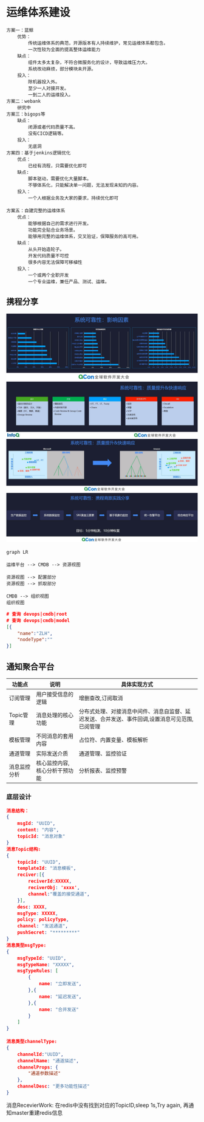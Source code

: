 # 运维体系建设

```text
方案一：蓝鲸
    优势：
        传统运维体系的典范，开源版本有人持续维护，常见运维体系都包含。
        一次性较为全面的提高整体运维能力
    缺点：
        组件太多太复杂，不符合微服务化的设计，导致运维压力大。
        系统改动麻烦，部分模块未开源。
    投入：
        除机器投入外。
        至少一人对接开发。
        一到二人的运维投入。
方案二：webank
    研究中
方案三：bigops等
    缺点：
        闭源或者代码质量不高。
        没有CICD逻辑等。
    投入：
        无底洞
方案四：基于jenkins逻辑优化
    优点：
        已经有流程，只需要优化即可
    缺点:
        脚本驱动，需要优化大量脚本。
        不够体系化，只能解决单一问题，无法发现未知的内容。
    投入：
        一个人根据业务及大家的要求，持续优化即可

方案五：自建完整的运维体系
    优点：
        能够根据自己的需求进行开发。
        功能完全贴合业务场景。
        能够用完整的运维体系，交叉验证，保障服务的高可用。
    缺点：
        从头开始造轮子。
        开发代码质量不可控
        很多内容无法保障可移植性
    投入：
        一个或两个全职开发
        一个专业运维，兼任产品、测试、运维。
```

## 携程分享

![系统可靠性](./assets/系统可靠性-影响因素.jpeg)
![系统可靠性](./assets/系统可靠性-提升.jpeg)
![系统可靠性](./assets/系统可靠性-成本投入.jpeg)
![系统可靠性](./assets/系统可靠性-监控报警.jpeg)

```mermaid
graph LR

运维平台 --> CMDB --> 资源视图

资源视图 --> 配置部分
资源视图 --> 抓取部分

CMDB --> 组织视图
组织视图 

```

```json
# 查询 devops|cmdb|root
# 查询 devops|cmdb|model
[{
    "name":"ZLH",
    "nodeType":""
}]

```

## 通知聚合平台  

|功能点|说明|具体实现方式|
|---|---|---|
|订阅管理|用户接受信息的逻辑|增删查改,订阅取消|
|Topic管理|消息处理的核心功能|分布式处理、对接消息中间件、消息自监督、延迟发送、合并发送、事件回调,设置消息可见范围,已阅管理|
|模板管理|不同消息的套用内容|占位符、内置变量、模板解析|
|通道管理|实际发送介质|通道管理、监控验证|
|消息监控分析|核心监控内容,核心分析干预功能|分析报表、监控预警|

### 底层设计

```json
消息结构：
{
    msgId: "UUID",
    content: "内容",
    topicId: "消息对象"
}
消息Topic结构:
{
    topicId: "UUID",
    templateId: "消息模板",
    reciver:[{
        reciverId:XXXXX,
        reciverObj: 'xxxx',
        channel:"覆盖的接受通道",
    }],
    desc: XXXX,
    msgType: XXXXX,
    policy: policyType,
    channel: "发送通道",
    pushSecret: "*********"
}
消息类型msgType:
{
    msgTypeId: "UUID",
    msgTypeName: "XXXXX",
    msgTypeRules: [
        {
            name: "立即发送",
        },{
            name: "延迟发送",
        },{
            name: "合并发送"
        }
    ]
}

消息类型channelType:
{
    channelId:"UUID",
    channelName: "通道描述",
    channelProps: {
        "通道参数描述"
    },
    channelDesc: "更多功能性描述"
}
```

消息RecevierWork: 在redis中没有找到对应的TopicID,sleep 1s,Try again, 再通知master重建redis信息
